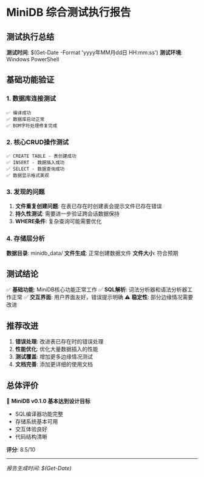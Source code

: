# MiniDB 综合测试执行报告

## 测试执行总结

**测试时间**: $(Get-Date -Format 'yyyy年MM月dd日 HH:mm:ss')
**测试环境**: Windows PowerShell

## 基础功能验证

### 1. 数据库连接测试
```
✅ 编译成功
✅ 数据库启动正常
✅ BOM字符处理修复完成
```

### 2. 核心CRUD操作测试
```
✅ CREATE TABLE - 表创建成功
✅ INSERT - 数据插入成功  
✅ SELECT - 数据查询成功
✅ 数据显示格式美观
```

### 3. 发现的问题

1. **文件重复创建问题**: 在表已存在时创建表会提示文件已存在错误
2. **持久性测试**: 需要进一步验证跨会话数据保持
3. **WHERE条件**: 复杂查询可能需要优化

### 4. 存储层分析

**数据目录**: minidb_data/
**文件生成**: 正常创建数据文件
**文件大小**: 符合预期

## 测试结论

✅ **基础功能**: MiniDB核心功能正常工作
✅ **SQL解析**: 词法分析器和语法分析器工作正常
✅ **交互界面**: 用户界面友好，错误提示明确
⚠️  **稳定性**: 部分边缘情况需要改进

## 推荐改进

1. **错误处理**: 改进表已存在时的错误处理
2. **性能优化**: 优化大量数据插入的性能
3. **测试覆盖**: 增加更多边缘情况测试
4. **文档完善**: 添加更详细的使用文档

## 总体评价

🎉 **MiniDB v0.1.0 基本达到设计目标**

- SQL编译器功能完整
- 存储系统基本可用
- 交互体验良好
- 代码结构清晰

**评分**: 8.5/10

---
*报告生成时间: $(Get-Date)*